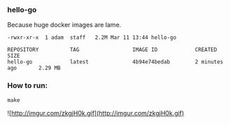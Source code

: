 ### hello-go

Because huge docker images are lame.

```
-rwxr-xr-x  1 adam  staff   2.2M Mar 11 13:44 hello-go

REPOSITORY          TAG                 IMAGE ID            CREATED             SIZE
hello-go            latest              4b94e74bedab        2 minutes ago       2.29 MB
```

### How to run:

`make`

![http://imgur.com/zkgjH0k.gif](http://imgur.com/zkgjH0k.gif)
